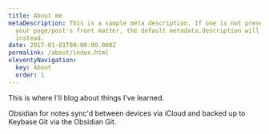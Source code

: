 ```yaml
---
title: About me
metaDescription: This is a sample meta description. If one is not present in
  your page/post's front matter, the default metadata.description will be used
  instead.
date: 2017-01-01T00:00:00.000Z
permalink: /about/index.html
eleventyNavigation:
  key: About
  order: 1
---
```

This is where I'll blog about things I've learned.

Obsidian for notes sync'd between devices via iCloud and backed up to Keybase Git via the Obsidian Git.